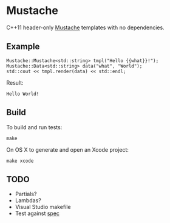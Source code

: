 # Mustache

C++11 header-only [Mustache](http://mustache.github.io) templates with no dependencies.

## Example

    Mustache::Mustache<std::string> tmpl("Hello {{what}}!");
    Mustache::Data<std::string> data("what", "World");
    std::cout << tmpl.render(data) << std::endl;

Result:

    Hello World!

## Build

To build and run tests:

    make

On OS X to generate and open an Xcode project:

    make xcode

## TODO

- Partials?
- Lambdas?
- Visual Studio makefile
- Test against [spec](https://github.com/mustache/spec)
